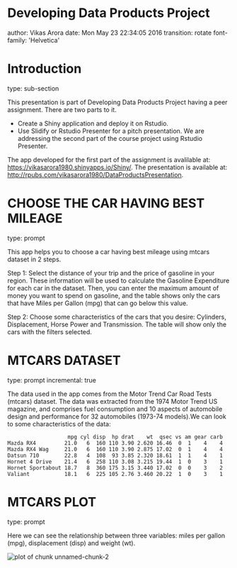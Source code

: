 Developing Data Products Project
=======================================================
author: Vikas Arora
date: Mon May 23 22:34:05 2016
transition: rotate
font-family: 'Helvetica'

Introduction
========================================================
type: sub-section

This presentation is part of Developing Data Products Project having a peer assignment. There are two parts to it.
- Create a Shiny application and deploy it on Rstudio.
- Use Slidify or Rstudio Presenter for a pitch presentation.
We are addressing the second part of the course project using Rstudio Presenter.

The app developed for the first part of the assignment is avalilable at: https://vikasarora1980.shinyapps.io/Shiny/.
The presentation is available at:
http://rpubs.com/vikasarora1980/DataProductsPresentation.


CHOOSE THE CAR HAVING BEST MILEAGE
========================================================
type: prompt

This app helps you to choose a car having best mileage using mtcars dataset in 2 steps.

Step 1: Select the distance of your trip and the price of gasoline in your region. These information will be used to calculate the Gasoline Expenditure for each car in the dataset. Then, you can enter the maximum amount of money you want to spend on gasoline, and the table shows only the cars that have Miles per Gallon (mpg) that can go below this value.

Step 2: Choose some characteristics of the cars that you desire: Cylinders, Displacement, Horse Power and Transmission. The table will show only the cars with the filters selected.

MTCARS DATASET
========================================================
type: prompt
incremental: true

The data used in the app comes from the Motor Trend Car Road Tests (mtcars) dataset. The data was extracted from the 1974 Motor Trend US magazine, and comprises fuel consumption and 10 aspects of automobile design and performance for 32 automobiles (1973-74 models).We can look to some characteristics of the data:


```
                   mpg cyl disp  hp drat    wt  qsec vs am gear carb
Mazda RX4         21.0   6  160 110 3.90 2.620 16.46  0  1    4    4
Mazda RX4 Wag     21.0   6  160 110 3.90 2.875 17.02  0  1    4    4
Datsun 710        22.8   4  108  93 3.85 2.320 18.61  1  1    4    1
Hornet 4 Drive    21.4   6  258 110 3.08 3.215 19.44  1  0    3    1
Hornet Sportabout 18.7   8  360 175 3.15 3.440 17.02  0  0    3    2
Valiant           18.1   6  225 105 2.76 3.460 20.22  1  0    3    1
```

MTCARS PLOT
========================================================
type: prompt

Here we can see the relationship between three variables: miles per gallon (mpg), displacement (disp) and weight (wt).

![plot of chunk unnamed-chunk-2](DataProdAssignment-figure/unnamed-chunk-2-1.png)
